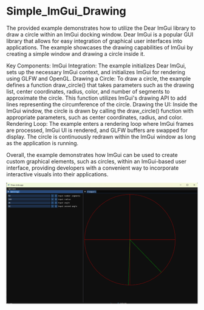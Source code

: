 # Simple_ImGui_Drawing

The provided example demonstrates how to utilize the Dear ImGui library to draw a circle within an ImGui docking window. Dear ImGui is a popular GUI library that allows for easy integration of graphical user interfaces into applications. The example showcases the drawing capabilities of ImGui by creating a simple window and drawing a circle inside it.

Key Components:
ImGui Integration: The example initializes Dear ImGui, sets up the necessary ImGui context, and initializes ImGui for rendering using GLFW and OpenGL.
Drawing a Circle: To draw a circle, the example defines a function draw_circle() that takes parameters such as the drawing list, center coordinates, radius, color, and number of segments to approximate the circle. This function utilizes ImGui's drawing API to add lines representing the circumference of the circle.
Drawing the UI: Inside the ImGui window, the circle is drawn by calling the draw_circle() function with appropriate parameters, such as center coordinates, radius, and color.
Rendering Loop: The example enters a rendering loop where ImGui frames are processed, ImGui UI is rendered, and GLFW buffers are swapped for display. The circle is continuously redrawn within the ImGui window as long as the application is running.

Overall, the example demonstrates how ImGui can be used to create custom graphical elements, such as circles, within an ImGui-based user interface, providing developers with a convenient way to incorporate interactive visuals into their applications.

![Alt text](images/Simple_CircleDraw.png)
